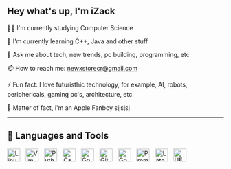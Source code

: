 
## Hey what's up, I'm iZack
👩‍💻 I'm currently studying Computer Science

🧠 I'm currently learning C++, Java and other stuff

💬 Ask me about tech, new trends, pc building, programming, etc

📫 How to reach me: newxstorecr@gmail.com

⚡️ Fun fact: I love futuristhic technology, for example, AI, robots, periphericals, gaming pc's, architecture, etc.

🐉 Matter of fact, i'm an Apple Fanboy sjjsjsj 

---

## 🧰 Languages and Tools
<img align="left" alt="Linux" width="30px" style="padding-right:10px;" src="https://cdn.jsdelivr.net/gh/devicons/devicon/icons/linux/linux-original.svg" />
<img align="left" alt="Vim" width="30px" style="padding-right:10px;" src="https://cdn.jsdelivr.net/gh/devicons/devicon/icons/vim/vim-original.svg" />
<img align="left" alt="Python" width="30px" style="padding-right:10px;" src="https://cdn.jsdelivr.net/gh/devicons/devicon/icons/python/python-plain.svg" />
<img align = "left" alt= "C++" width="30px" style="padding-right:10px;" src="https://cdn.jsdelivr.net/gh/devicons/devicon/icons/cplusplus/cplusplus-original.svg" />
<img align="left" alt="Go" width="30px" style="padding-right:10px;" img src="https://cdn.jsdelivr.net/gh/devicons/devicon/icons/go/go-original-wordmark.svg" />
<img align="left" alt="Git" width="30px" style="padding-right:10px;" img src="https://cdn.jsdelivr.net/gh/devicons/devicon/icons/git/git-plain.svg" />
<img align="left" alt="GoogleCloud" width="30px" style="padding-right:10px;" img src="https://cdn.jsdelivr.net/gh/devicons/devicon/icons/googlecloud/googlecloud-original.svg" />
<img align="left" alt="PremierPro" width="30px" style="padding-right:10px;" img src="https://cdn.jsdelivr.net/gh/devicons/devicon/icons/premierepro/premierepro-original.svg" />
<img align="left" alt="Latex" width="30px" style="padding-right:10px;" img src="https://cdn.jsdelivr.net/gh/devicons/devicon/icons/latex/latex-original.svg" />
<img align="left" alt="UE" width="30px" style="padding-right:10px;" img src="https://cdn.jsdelivr.net/gh/devicons/devicon/icons/unrealengine/unrealengine-original.svg" />
<br />

#       
          
          
          
          
